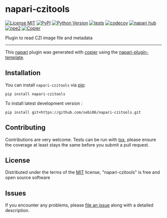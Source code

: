 # napari-czitools

[![License MIT](https://img.shields.io/pypi/l/napari-czitools.svg?color=green)](https://github.com/sebi06/napari-czitools/raw/main/LICENSE)
[![PyPI](https://img.shields.io/pypi/v/napari-czitools.svg?color=green)](https://pypi.org/project/napari-czitools)
[![Python Version](https://img.shields.io/pypi/pyversions/napari-czitools.svg?color=green)](https://python.org)
[![tests](https://github.com/sebi06/napari-czitools/workflows/tests/badge.svg)](https://github.com/sebi06/napari-czitools/actions)
[![codecov](https://codecov.io/gh/sebi06/napari-czitools/branch/main/graph/badge.svg)](https://codecov.io/gh/sebi06/napari-czitools)
[![napari hub](https://img.shields.io/endpoint?url=https://api.napari-hub.org/shields/napari-czitools)](https://napari-hub.org/plugins/napari-czitools)
[![npe2](https://img.shields.io/badge/plugin-npe2-blue?link=https://napari.org/stable/plugins/index.html)](https://napari.org/stable/plugins/index.html)
[![Copier](https://img.shields.io/endpoint?url=https://raw.githubusercontent.com/copier-org/copier/master/img/badge/badge-grayscale-inverted-border-purple.json)](https://github.com/copier-org/copier)

Plugin to read CZI image file and metadata

----------------------------------

This [napari] plugin was generated with [copier] using the [napari-plugin-template].

<!--
Don't miss the full getting started guide to set up your new package:
https://github.com/napari/napari-plugin-template#getting-started

and review the napari docs for plugin developers:
https://napari.org/stable/plugins/index.html
-->

## Installation

You can install `napari-czitools` via [pip]:

    pip install napari-czitools



To install latest development version :

    pip install git+https://github.com/sebi06/napari-czitools.git


## Contributing

Contributions are very welcome. Tests can be run with [tox], please ensure
the coverage at least stays the same before you submit a pull request.

## License

Distributed under the terms of the [MIT] license,
"napari-czitools" is free and open source software

## Issues

If you encounter any problems, please [file an issue] along with a detailed description.

[napari]: https://github.com/napari/napari
[copier]: https://copier.readthedocs.io/en/stable/
[@napari]: https://github.com/napari
[MIT]: http://opensource.org/licenses/MIT
[BSD-3]: http://opensource.org/licenses/BSD-3-Clause
[GNU GPL v3.0]: http://www.gnu.org/licenses/gpl-3.0.txt
[GNU LGPL v3.0]: http://www.gnu.org/licenses/lgpl-3.0.txt
[Apache Software License 2.0]: http://www.apache.org/licenses/LICENSE-2.0
[Mozilla Public License 2.0]: https://www.mozilla.org/media/MPL/2.0/index.txt
[napari-plugin-template]: https://github.com/napari/napari-plugin-template

[file an issue]: https://github.com/sebi06/napari-czitools/issues

[napari]: https://github.com/napari/napari
[tox]: https://tox.readthedocs.io/en/latest/
[pip]: https://pypi.org/project/pip/
[PyPI]: https://pypi.org/
